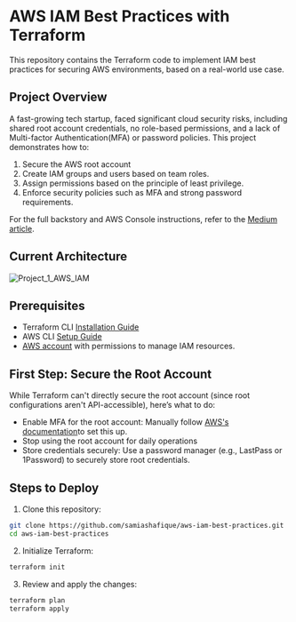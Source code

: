 # AWS IAM Best Practices with Terraform
This repository contains the Terraform code to implement IAM best practices for securing AWS environments, based on a real-world use case.

## Project Overview
A fast-growing tech startup, faced significant cloud security risks, including shared root account credentials, no role-based permissions, and a lack of Multi-factor Authentication(MFA) or password policies. This project demonstrates how to:
1. Secure the AWS root account
2. Create IAM groups and users based on team roles.
3. Assign permissions based on the principle of least privilege.
4.	Enforce security policies such as MFA and strong password requirements.

 For the full backstory and AWS Console instructions, refer to the [Medium article](https://medium.com/@samiashafique/securing-aws-infrastructure-a-cloud-engineers-guide-to-iam-best-practices-25001cb9da98).

## Current Architecture
![Project_1_AWS_IAM](https://github.com/user-attachments/assets/0255ac04-a8b1-4bcc-9d44-542eb561b862)

## Prerequisites
-	Terraform CLI [Installation Guide](https://developer.hashicorp.com/terraform/tutorials/aws-get-started/install-cli)
-	AWS CLI [Setup Guide](https://docs.aws.amazon.com/cli/latest/userguide/getting-started-quickstart.html)
-	[AWS account](https://aws.amazon.com/account/) with permissions to manage IAM resources.

## First Step: Secure the Root Account
While Terraform can't directly secure the root account (since root configurations aren't API-accessible), here’s what to do:
- Enable MFA for the root account: Manually follow [AWS's documentation](https://docs.aws.amazon.com/IAM/latest/UserGuide/enable-virt-mfa-for-root.html)to set this up.
- Stop using the root account for daily operations
- Store credentials securely: Use a password manager (e.g., LastPass or 1Password) to securely store root credentials.

## Steps to Deploy
1.	Clone this repository:
```bash
git clone https://github.com/samiashafique/aws-iam-best-practices.git
cd aws-iam-best-practices
```
2.	Initialize Terraform:
```bash
terraform init
```
3.	Review and apply the changes:
```bash
terraform plan 
terraform apply
```


